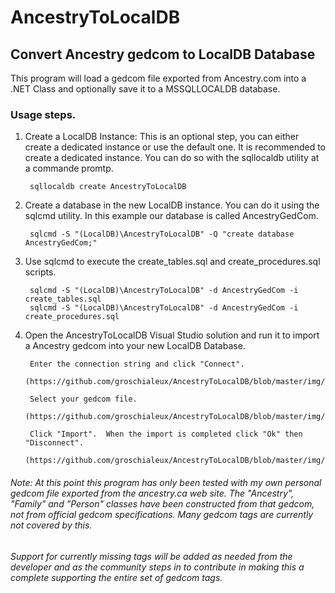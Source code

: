 # AncestryToLocalDB
## Convert Ancestry gedcom to LocalDB Database

This program will load a gedcom file exported from Ancestry.com into a .NET Class and optionally save it to a MSSQLLOCALDB database.

### Usage steps.

1. Create a LocalDB Instance: This is an optional step, you can either create a dedicated instance or use the default one. It is recommended to create a dedicated instance.  You can do so with the sqllocaldb utility at a commande promtp.

        sqllocaldb create AncestryToLocalDB

2. Create a database in the new LocalDB instance.  You can do it using the sqlcmd utility.  In this example our database is called AncestryGedCom.

        sqlcmd -S "(LocalDB)\AncestryToLocalDB" -Q "create database AncestryGedCom;"


3. Use sqlcmd to execute the create_tables.sql and create_procedures.sql scripts.

        sqlcmd -S "(LocalDB)\AncestryToLocalDB" -d AncestryGedCom -i create_tables.sql  
        sqlcmd -S "(LocalDB)\AncestryToLocalDB" -d AncestryGedCom -i create_procedures.sql

4. Open the AncestryToLocalDB Visual Studio solution and run it to import a Ancestry gedcom into your new LocalDB Database.

        Enter the connection string and click "Connect".
        (https://github.com/groschialeux/AncestryToLocalDB/blob/master/img/Image1.JPG)
        
        Select your gedcom file.
        (https://github.com/groschialeux/AncestryToLocalDB/blob/master/img/Image2.JPG)
        
        Click "Import".  When the import is completed click "Ok" then "Disconnect".
        (https://github.com/groschialeux/AncestryToLocalDB/blob/master/img/Image2.JPG)

###### Note:  At this point this program has only been tested with my own personal gedcom file exported from the ancestry.ca web site. The "Ancestry", "Family" and "Person" classes have been constructed from that gedcom, not from official gedcom specifications.  Many gedcom tags are currently not covered by this.

###### Support for currently missing tags will be added as needed from the developer and as the community steps in to contribute in making this a complete supporting the entire set of gedcom tags.


